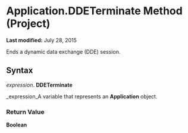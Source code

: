 
# Application.DDETerminate Method (Project)

 **Last modified:** July 28, 2015

Ends a dynamic data exchange (DDE) session.

## Syntax

 _expression_. **DDETerminate**

 _expression_A variable that represents an  **Application** object.


### Return Value

 **Boolean**

